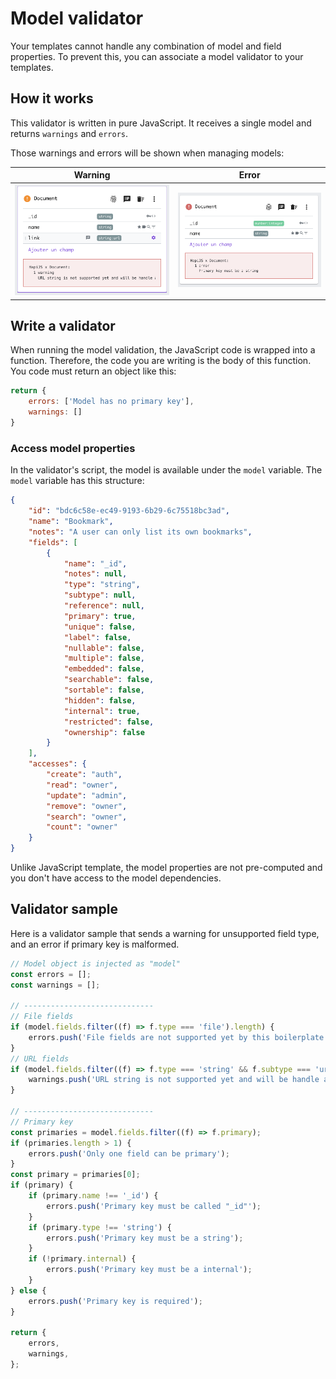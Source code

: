 # Model validator

Your templates cannot handle any combination of model and field properties.
To prevent this, you can associate a model validator to your templates.

## How it works

This validator is written in pure JavaScript. It receives a single model and returns `warnings` and `errors`.

Those warnings and errors will be shown when managing models:

| Warning | Error |
| --- | --- |
| ![Validator - Warning](../assets/validation-warning.png 'Validation warning') | ![Validator - Error](../assets/validation-error.png 'Validation error') |

## Write a validator

When running the model validation, the JavaScript code is wrapped into a function. Therefore, the code you are writing is the body of this function.
You code must return an object like this:

```javascript
return {
    errors: ['Model has no primary key'],
    warnings: []
}
```

### Access model properties

In the validator's script, the model is available under the `model` variable.
The `model` variable has this structure:

```json
{
    "id": "bdc6c58e-ec49-9193-6b29-6c75518bc3ad",
    "name": "Bookmark",
    "notes": "A user can only list its own bookmarks",
    "fields": [
        {
            "name": "_id",
            "notes": null,
            "type": "string",
            "subtype": null,
            "reference": null,
            "primary": true,
            "unique": false,
            "label": false,
            "nullable": false,
            "multiple": false,
            "embedded": false,
            "searchable": false,
            "sortable": false,
            "hidden": false,
            "internal": true,
            "restricted": false,
            "ownership": false
        }
    ],
    "accesses": {
        "create": "auth",
        "read": "owner",
        "update": "admin",
        "remove": "owner",
        "search": "owner",
        "count": "owner"
    }
}
```

Unlike JavaScript template, the model properties are not pre-computed and you don't have access to the model dependencies.

## Validator sample

Here is a validator sample that sends a warning for unsupported field type, and an error if primary key is malformed.

```javascript
// Model object is injected as "model"
const errors = [];
const warnings = [];

// -----------------------------
// File fields
if (model.fields.filter((f) => f.type === 'file').length) {
    errors.push('File fields are not supported yet by this boilerplate');
}
// URL fields
if (model.fields.filter((f) => f.type === 'string' && f.subtype === 'url').length) {
    warnings.push('URL string is not supported yet and will be handle as default string');
}

// -----------------------------
// Primary key
const primaries = model.fields.filter((f) => f.primary);
if (primaries.length > 1) {
    errors.push('Only one field can be primary');
}
const primary = primaries[0];
if (primary) {
    if (primary.name !== '_id') {
        errors.push('Primary key must be called "_id"');
    }
    if (primary.type !== 'string') {
        errors.push('Primary key must be a string');
    }
    if (!primary.internal) {
        errors.push('Primary key must be a internal');
    }
} else {
    errors.push('Primary key is required');
}

return {
    errors,
    warnings,
};
```
